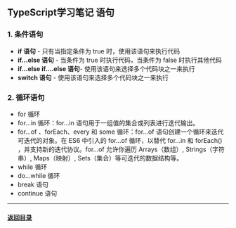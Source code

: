 ## TypeScript学习笔记 语句

### 1. 条件语句

- **if 语句** - 只有当指定条件为 true 时，使用该语句来执行代码
- **if...else 语句** - 当条件为 true 时执行代码，当条件为 false 时执行其他代码
- **if...else if....else 语句**- 使用该语句来选择多个代码块之一来执行
- **switch 语句** - 使用该语句来选择多个代码块之一来执行

### 2. 循环语句

+ for 循环
+ for...in 循环：for...in 语句用于一组值的集合或列表进行迭代输出。
+ for…of 、forEach、every 和 some 循环：for...of 语句创建一个循环来迭代可迭代的对象。在 ES6 中引入的 for...of 循环，以替代 for...in 和 forEach() ，并支持新的迭代协议。for...of 允许你遍历 Arrays（数组）, Strings（字符串）, Maps（映射）, Sets（集合）等可迭代的数据结构等。
+ while 循环
+ do...while 循环
+ break 语句
+ continue 语句



---

#### [返回目录](./)

